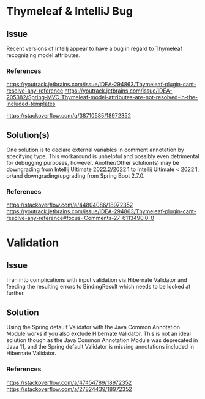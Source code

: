 # Thymeleaf & IntelliJ Bug
## Issue
Recent versions of Intellj appear to have a bug in regard to Thymeleaf recognizing model attributes.
### References
https://youtrack.jetbrains.com/issue/IDEA-294863/Thymeleaf-plugin-cant-resolve-any-reference
https://youtrack.jetbrains.com/issue/IDEA-205382/Spring-MVC-Thymeleaf-model-attributes-are-not-resolved-in-the-included-templates

https://stackoverflow.com/q/38710585/18972352
## Solution(s)
One solution is to declare external variables in comment annotation by specifying type. This workaround is unhelpful and possibly even detrimental for debugging purposes, however.
Another/Other solution(s) may be downgrading from Intellij Ultimate 2022.2/2022.1 to Intellij Ultimate < 2022.1, or/and downgrading/upgrading from Spring Boot 2.7.0.  

### References
https://stackoverflow.com/a/44804086/18972352
https://youtrack.jetbrains.com/issue/IDEA-294863/Thymeleaf-plugin-cant-resolve-any-reference#focus=Comments-27-6113490.0-0

# Validation
## Issue
I ran into complications with input validation via Hibernate Validator and feeding the resulting errors to BindingResult which needs to be looked at further.

## Solution
Using the Spring default Validator with the Java Common Annotation Module works if you also exclude Hibernate Validator. This is not an ideal solution though as the Java Common Annotation Module was deprecated in Java 11, and the Spring default Validator is missing annotations included in Hibernate Validator. 

### References
https://stackoverflow.com/a/47454789/18972352
https://stackoverflow.com/a/27824439/18972352
